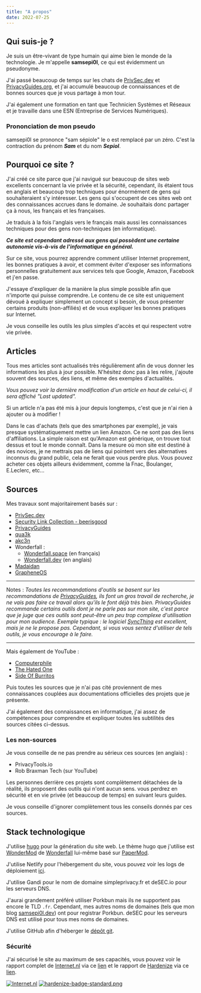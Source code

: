```yaml
---
title: "A propos"
date: 2022-07-25
---
```


## Qui suis-je ?

Je suis un être-vivant de type humain qui aime bien le monde de la technologie. Je m'appelle **samsepi0l**, ce qui est évidemment un pseudonyme. 

J'ai passé beaucoup de temps sur les chats de [PrivSec.dev](https://matrix.to/#/#privsec:arcticfoxes.net) et [PrivacyGuides.org](https://matrix.to/#/#privacyguides:matrix.org), et j'ai accumulé beaucoup de connaissances et de bonnes sources que je vous partage à mon tour. 

J'ai également une formation en tant que Technicien Systèmes et Réseaux et je travaille dans une ESN (Entreprise de Services Numériques).

### Prononciation de mon pseudo

samsepi0l se prononce "sam sépiole" le o est remplacé par un zéro. C'est la contraction du prénom ***Sam*** et du nom ***Sepiol***.

## Pourquoi ce site ?

J'ai créé ce site parce que j'ai navigué sur beaucoup de sites web excellents concernant la vie privée et la sécurité, cependant, ils étaient tous en anglais et beaucoup trop techniques pour énormément de gens qui souhaiteraient s'y intéresser. Les gens qui s'occupent de ces sites web ont des connaissances accrues dans le domaine. Je souhaitais donc partager ça à nous, les français et les françaises.

Je traduis à la fois l'anglais vers le français mais aussi les connaissances techniques pour des gens non-techniques (en informatique).

***Ce site est cependant adressé aux gens qui possèdent une certaine autonomie vis-à-vis de l'informatique en général.***

Sur ce site, vous pourrez apprendre comment utiliser Internet proprement, les bonnes pratiques à avoir, et comment éviter d'exposer ses informations personnelles gratuitement aux services tels que Google, Amazon, Facebook et j'en passe.

J'essaye d'expliquer de la manière la plus simple possible afin que n'importe qui puisse comprendre. Le contenu de ce site est uniquement dévoué à expliquer simplement un concept si besoin, de vous présenter certains produits (non-affiliés) et de vous expliquer les bonnes pratiques sur Internet.

Je vous conseille les outils les plus simples d'accès et qui respectent votre vie privée.

## Articles

Tous mes articles sont actualisés très régulièrement afin de vous donner les informations les plus à jour possible. N'hésitez donc pas à les relire, j'ajoute souvent des sources, des liens, et même des exemples d'actualités. 

*Vous pouvez voir la dernière modification d'un article en haut de celui-ci, il sera affiché "Last updated".*

Si un article n'a pas été mis à jour depuis longtemps, c'est que je n'ai rien à ajouter ou à modifier !

Dans le cas d'achats (tels que des smartphones par exemple), je vais presque systématiquement mettre un lien Amazon. Ce ne sont pas des liens d'affiliations. La simple raison est qu'Amazon est générique, on trouve tout dessus et tout le monde connaît. Dans la mesure où mon site est destiné à des novices, je ne mettrais pas de liens qui pointent vers des alternatives inconnus du grand public, cela ne ferait que vous perdre plus.
Vous pouvez acheter ces objets ailleurs évidemment, comme la Fnac, Boulanger, E.Leclerc, etc...

## Sources

Mes travaux sont majoritairement basés sur :

- [PrivSec.dev](https://privsec.dev)
- [Security Link Collection - beerisgood](https://github.com/beerisgood/Security-link-collection)
- [PrivacyGuides](https://privacyguides.org)
- [qua3k](https://qua3k.github.io/)
- [akc3n](https://akc3n.page/)
- Wonderfall :
	- [Wonderfall.space](https://wonderfall.space) (en français)
	- [Wonderfall.dev](https://wonderfall.dev) (en anglais)
- [Madaidan](https://madaidans-insecurities.github.io/)
- [GrapheneOS](https://grapheneos.org/)

---

Notes : *Toutes les recommandations d'outils se basent sur les recommandations de [PrivacyGuides](https://www.privacyguides.org/fr/), ils font un gros travail de recherche, je ne vais pas faire ce travail alors qu'ils le font déjà très bien. PrivacyGuides recommande certains outils dont je ne parle pas sur mon site, c'est parce que je juge que ces outils sont peut-être un peu trop complexe d'utilisation pour mon audience. Exemple typique : le logiciel [SyncThing](https://syncthing.net/) est excellent, mais je ne le propose pas. Cependant, si vous vous sentez d'utiliser de tels outils, je vous encourage à le faire.*

---

Mais également de YouTube :

- [Computerphile](https://www.youtube.com/user/Computerphile)
- [The Hated One](https://www.youtube.com/c/TheHatedOne)
- [Side Of Burritos](https://www.youtube.com/c/SideOfBurritos)

Puis toutes les sources que je n'ai pas cité proviennent de mes connaissances couplées aux documentations officielles des projets que je présente.

J'ai également des connaissances en informatique, j'ai assez de compétences pour comprendre et expliquer toutes les subtilités des sources citées ci-dessus.

### Les non-sources

Je vous conseille de ne pas prendre au sérieux ces sources (en anglais) :

- PrivacyTools.io
- Rob Braxman Tech (sur YouTube)

Les personnes derrière ces projets sont complètement détachées de la réalité, ils proposent des outils qui n'ont aucun sens. vous perdrez en sécurité et en vie privée (et beaucoup de temps) en suivant leurs guides.

Je vous conseille d'ignorer complètement tous les conseils donnés par ces sources.

## Stack technologique

J'utilise [hugo](https://gohugo.io/) pour la génération du site web. Le thème hugo que j'utilise est [WonderMod](https://github.com/Wonderfall/hugo-WonderMod) de [Wonderfall](https://github.com/Wonderfall) lui-même basé sur [PaperMod](https://github.com/adityatelange/hugo-PaperMod).

J'utilise Netlify pour l'hébergement du site, vous pouvez voir les logs de déploiement [ici](https://app.netlify.com/sites/simpleprivacy/deploys).

J'utilise Gandi pour le nom de domaine simpleprivacy.fr et deSEC.io pour les serveurs DNS.

J'aurai grandement préféré utiliser Porkbun mais ils ne supportent pas encore le TLD `.fr`. Cependant, mes autres noms de domaines (tels que mon blog [samsepi0l.dev](https://samsepi0l.dev)) ont pour registrar Porkbun. deSEC pour les serveurs DNS 	est utilisé pour tous mes noms de domaines.

J'utilise GitHub afin d'héberger le [dépôt git](https://github.com/d4rklynk/simpleprivacy.fr).


### Sécurité

J'ai sécurisé le site au maximum de ses capacités, vous pouvez voir le rapport complet de [Internet.nl](https://internet.nl) via ce [lien](https://internet.nl/site/simpleprivacy.fr/2525330/) et le rapport de [Hardenize](https://www.hardenize.com) via ce [lien](https://www.hardenize.com/report/simpleprivacy.fr).

[![Internet.nl](/about/embed-badge-internet.nl.svg)](https://internet.nl)
[![hardenize-badge-standard.png](/about/hardenize-badge-standard.png)](https://www.hardenize.com/report/simpleprivacy.fr?summary)